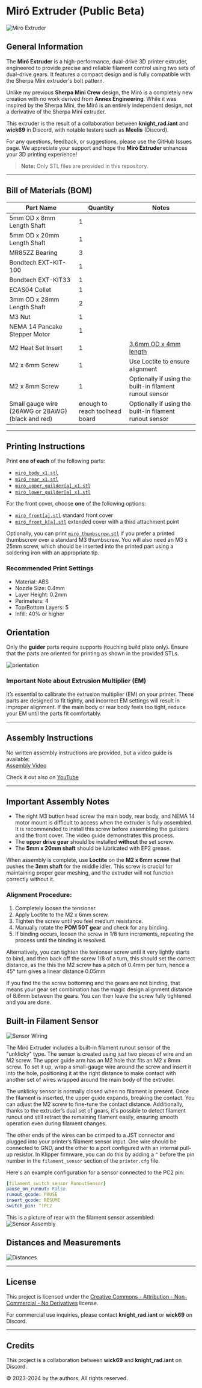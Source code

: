 # Miró Extruder (Public **Beta**)
![Miró Extruder](resources/images/miró_isometric.png)

## General Information

The **Miró Extruder** is a high-performance, dual-drive 3D printer extruder, engineered to provide precise and reliable filament control using two sets of dual-drive gears. It features a compact design and is fully compatible with the Sherpa Mini extruder's bolt pattern.

Unlike my previous **Sherpa Mini Crew** design, the Miró is a completely new creation with no work derived from **Annex Engineering**. While it was inspired by the Sherpa Mini, the Miró is an entirely independent design, not a derivative of the Sherpa Mini extruder.

This extruder is the result of a collaboration between  **knight_rad.iant** and **wick69** in Discord, with notable testers such as **Meelis** (Discord).

For any questions, feedback, or suggestions, please use the GitHub Issues page. We appreciate your support and hope the **Miró Extruder** enhances your 3D printing experience!

> **Note:** Only STL files are provided in this repository.

---

## Bill of Materials (BOM)

| Part Name                         | Quantity | Notes                                                |
|------------------------------------|----------|------------------------------------------------------|
| 5mm OD x 8mm Length Shaft          | 1        |                                                      |
| 5mm OD x 20mm Length Shaft         | 1        |                                                      |
| MR85ZZ Bearing                     | 3        |                                                      |
| Bondtech EXT-KIT-100               | 1        |                                                      |
| Bondtech EXT-KIT33                 | 1        |                                                      |
| ECAS04 Collet                      | 1        |                                                      |
| 3mm OD x 28mm Length Shaft         | 2        |                                                      |
| M3 Nut                             | 1        |                                                      |
| NEMA 14 Pancake Stepper Motor      | 1        |                                                      |
| M2 Heat Set Insert                 | 1        | [3.6mm OD x 4mm length](https://www.amazon.com/gp/product/B08T7NDPQC)|
| M2 x 6mm Screw                     | 1        | Use Loctite to ensure alignment                      |
| M2 x 8mm Screw                     | 1        | Optionally if using the built-in filament runout sensor |
| Small gauge wire (26AWG or 28AWG) (black and red)   | enough to reach toolhead board        | Optionally if using the built-in filament runout sensor |

---

## Printing Instructions

Print **one of each** of the following parts:

- [`miró_body_x1.stl`](STLs/miró_body_x1.stl)
- [`miró_rear_x1.stl`](STLs/miró_rear_x1.stl)
- [`miró_upper_guilder[a]_x1.stl`](STLs/miró_upper_guilder[a]_x1.stl)
- [`miró_lower_guilder[a]_x1.stl`](STLs/miró_lower_guilder[a]_x1.stl)

For the front cover, choose **one** of the following options:

- [`miró_front[a].stl`](STLs/miró_front[a].stl) standard front cover
- [`miró_front_k[a].stl`](STLs/miró_front_k[a].stl) extended cover with a third attachment point

Optionally, you can print [`miró_thumbscrew.stl`](STLs/miró_thumbscrew.stl) if you prefer a printed thumbscrew over a standard M3 thumbscrew. You will also need an M3 x 25mm screw, which should be inserted into the printed part using a soldering iron with an appropriate tip.

### Recommended Print Settings
- Material: ABS
- Nozzle Size: 0.4mm
- Layer Height: 0.2mm
- Perimeters: 4
- Top/Bottom Layers: 5
- Infill: 40% or higher

## Orientation

Only the **guider** parts require supports (touching build plate only). Ensure that the parts are oriented for printing as shown in the provided STLs.

![orientation](resources/images/orientation.png)

### Important Note about Extrusion Multiplier (EM)

It’s essential to calibrate the extrusion multiplier (EM) on your printer. These parts are designed to fit tightly, and incorrect EM settings will result in improper alignment. If the main body or rear body feels too tight, reduce your EM until the parts fit comfortably.

---

## Assembly Instructions

No written assembly instructions are provided, but a video guide is available:  
[Assembly Video](resources/videos/miró_assembly.mp4)

Check it out also on [YouTube](https://www.youtube.com/watch?v=lkKy52AsoPM)

---

## Important Assembly Notes

- The right M3 button head screw the main body, rear body, and NEMA 14 motor mount is difficult to access when the extruder is fully assembled. It is recommended to install this screw before assembling the guilders and the front cover.  The video guide demonstrates this process.
- The **upper drive gear** should be installed **without** the set screw.
- The **5mm x 20mm shaft** should be lubricated with EP2 grease.

When assembly is complete, use **Loctite** on the **M2 x 6mm screw** that pushes the **3mm shaft** for the middle idler. This screw is crucial for maintaining proper gear meshing, and the extruder will not function correctly without it.

### Alignment Procedure:
1. Completely loosen the tensioner.
2. Apply Loctite to the M2 x 6mm screw.
3. Tighten the screw until you feel medium resistance.
4. Manually rotate the **POM 50T gear** and check for any binding.
5. If binding occurs, loosen the screw in 1/8 turn increments, repeating the process until the binding is resolved.

Alternatively, you can tighten the tenionser screw until it very lightly starts to bind, and then back off the screw 1/8 of a turn, this should set the correct distance, as the this the M2 screw has a pitch of 0.4mm per turn, hence a 45° turn gives a linear distance 0.05mm

If you find the the screw bottoming and the gears are not binding, that means your gear set combination has the magic design alignment distance of 8.6mm between the gears.  You can then leave the screw fully tightened and you are done.

## Built-in Filament Sensor

![Sensor Wiring](resources/images/miro_wiring.png)

The Miró Extruder includes a built-in filament runout sensor of the "unklicky" type. The sensor is created using just two pieces of wire and an M2 screw. The upper guide arm has an M2 hole that fits an M2 x 8mm screw. To set it up, wrap a small-gauge wire around the screw and insert it into the hole, positioning it at the right distance to make contact with another set of wires wrapped around the main body of the extruder.

The unklicky sensor is normally closed when no filament is present. Once the filament is inserted, the upper guide expands, breaking the contact. You can adjust the M2 screw to fine-tune the contact distance. Additionally, thanks to the extruder’s dual set of gears, it's possible to detect filament runout and still retract the remaining filament easily, ensuring smooth operation even during filament changes.

The other ends of the wires can be crimped to a JST connector and plugged into your printer’s filament sensor input. One wire should be connected to GND, and the other to a port configured with an internal pull-up resistor. In Klipper firmware, you can do this by adding a `^` before the pin number in the `filament_sensor` section of the `printer.cfg` file.

Here's an example configuration for a sensor connected to the PC2 pin:

```yaml
[filament_switch_sensor RunoutSensor]
pause_on_runout: False
runout_gcode: PAUSE
insert_gcode: RESUME
switch_pin: ^!PC2
```

This is a picture of rear with the filament sensor assembled:
![Sensor Assembly](resources/images/miro_filament_runout_sensor.png)
## Distances and Measurements
![Distances](resources/images/measurements.png)

---

## License

This project is licensed under the [Creative Commons - Attribution - Non-Commercial - No Derivatives](LICENSE-CC-BY-NC-ND-4.0.md) license.

For commercial use inquiries, please contact **knight_rad.iant** or **wick69** on Discord.

---

## Credits

This project is a collaboration between **wick69** and **knight_rad.iant** on Discord.

© 2023-2024 by the authors. All rights reserved.
